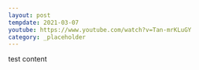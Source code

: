 ```yaml
---
layout: post
tempdate: 2021-03-07
youtube: https://www.youtube.com/watch?v=Tan-mrKLuGY
category: _placeholder
---
```

test content